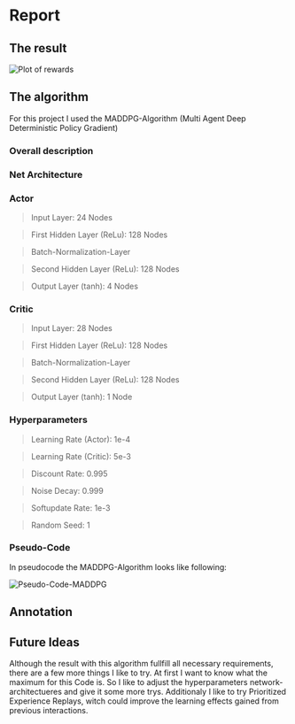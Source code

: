 # Report

## The result

![Plot of rewards](Collaboration_and_Competition_Performace.png)

## The algorithm

For this project I used the MADDPG-Algorithm (Multi Agent Deep Deterministic Policy Gradient)

### Overall description



### Net Architecture

### Actor

>Input Layer: 24 Nodes

>First Hidden Layer (ReLu): 128 Nodes

>Batch-Normalization-Layer

>Second Hidden Layer (ReLu): 128 Nodes

>Output Layer (tanh): 4 Nodes

### Critic

>Input Layer: 28 Nodes

>First Hidden Layer (ReLu): 128 Nodes

>Batch-Normalization-Layer

>Second Hidden Layer (ReLu): 128 Nodes

>Output Layer (tanh): 1 Node

### Hyperparameters

>Learning Rate (Actor):   1e-4

>Learning Rate (Critic):  5e-3

>Discount Rate:           0.995

>Noise Decay:             0.999

>Softupdate Rate:         1e-3

>Random Seed:             1

### Pseudo-Code

In pseudocode the MADDPG-Algorithm looks like following:

![Pseudo-Code-MADDPG](Pseudo_Code_MADDPG.png)

## Annotation



## Future Ideas

Although the result with this algorithm fullfill all necessary requirements, there are a few more things I like to try. At first I want to know what the maximum for this Code is. So I like to adjust the hyperparameters network-architectueres and give it some more trys. Additionaly I like to try Prioritized Experience Replays, witch could improve the learning effects gained from previous interactions.
